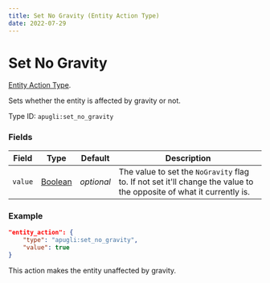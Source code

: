 ```yaml
---
title: Set No Gravity (Entity Action Type)
date: 2022-07-29
---
```


# Set No Gravity

[Entity Action Type](../entity_action_types.md).

Sets whether the entity is affected by gravity or not.

Type ID: `apugli:set_no_gravity`

### Fields

Field | Type | Default | Description
------|------|---------|-------------
`value` | [Boolean](https://origins.readthedocs.io/en/latest/types/data_types/boolean/) | *optional* | The value to set the `NoGravity` flag to. If not set it'll change the value to the opposite of what it currently is.


### Example
```json
"entity_action": {
    "type": "apugli:set_no_gravity",
    "value": true
}
```
This action makes the entity unaffected by gravity.
